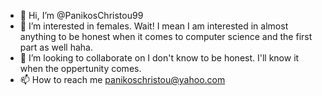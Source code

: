 - 👋 Hi, I’m @PanikosChristou99
- 👀 I’m interested in females. Wait! I mean I am interested in almost anything to be honest when it comes to computer science and the first part as well haha.
- 💞️ I’m looking to collaborate on I don't know to be honest. I'll know it when the oppertunity comes.
- 📫 How to reach me panikoschristou@yahoo.com


